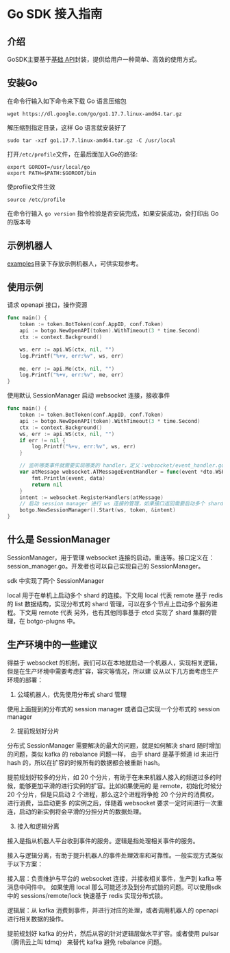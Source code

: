 # Go SDK 接入指南

## 介绍

GoSDK主要基于[基础 API](https://bot.q.qq.com/wiki/develop/api/)封装，提供给用户一种简单、高效的使用方式。

## 安装Go

在命令行输入如下命令来下载 Go 语言压缩包

```
wget https://dl.google.com/go/go1.17.7.linux-amd64.tar.gz
```

解压缩到指定目录，这样 Go 语言就安装好了

```
sudo tar -xzf go1.17.7.linux-amd64.tar.gz -C /usr/local
```

打开`/etc/profile`文件，在最后面加入Go的路径:

```
export GOROOT=/usr/local/go
export PATH=$PATH:$GOROOT/bin
```

使profile文件生效

```
source /etc/profile
```

在命令行输入 `go version` 指令检验是否安装完成，如果安装成功，会打印出 Go 的版本号

## 示例机器人

[examples](https://github.com/tencent-connect/botgo/tree/master/examples)目录下存放示例机器人，可供实现参考。

## 使用示例

请求 openapi 接口，操作资源

```go
func main() {
    token := token.BotToken(conf.AppID, conf.Token)
    api := botgo.NewOpenAPI(token).WithTimeout(3 * time.Second)
    ctx := context.Background()

    ws, err := api.WS(ctx, nil, "")
    log.Printf("%+v, err:%v", ws, err)
    
    me, err := api.Me(ctx, nil, "")
    log.Printf("%+v, err:%v", me, err)
}
```

使用默认 SessionManager 启动 websocket 连接，接收事件

```go
func main() {
    token := token.BotToken(conf.AppID, conf.Token)
    api := botgo.NewOpenAPI(token).WithTimeout(3 * time.Second)
    ctx := context.Background()
    ws, err := api.WS(ctx, nil, "")
    if err != nil {
        log.Printf("%+v, err:%v", ws, err)
    }

    // 监听哪类事件就需要实现哪类的 handler，定义：websocket/event_handler.go
    var atMessage websocket.ATMessageEventHandler = func(event *dto.WSPayload, data *dto.WSATMessageData) error {
        fmt.Println(event, data)
        return nil
    }
    intent := websocket.RegisterHandlers(atMessage)
    // 启动 session manager 进行 ws 连接的管理，如果接口返回需要启动多个 shard 的连接，这里也会自动启动多个
    botgo.NewSessionManager().Start(ws, token, &intent)
}
```

## 什么是 SessionManager

SessionManager，用于管理 websocket 连接的启动，重连等。接口定义在：session_manager.go。开发者也可以自己实现自己的 SessionManager。

sdk 中实现了两个 SessionManager

local 用于在单机上启动多个 shard 的连接。下文用 local 代表
remote 基于 redis 的 list 数据结构，实现分布式的 shard 管理，可以在多个节点上启动多个服务进程。下文用 remote 代表
另外，也有其他同事基于 etcd 实现了 shard 集群的管理，在 botgo-plugns 中。

## 生产环境中的一些建议

得益于 websocket 的机制，我们可以在本地就启动一个机器人，实现相关逻辑，但是在生产环境中需要考虑扩容，容灾等情况，所以建 议从以下几方面考虑生产环境的部署：

1. 公域机器人，优先使用分布式 shard 管理

使用上面提到的分布式的 session manager 或者自己实现一个分布式的 session manager

2. 提前规划好分片

分布式 SessionManager 需要解决的最大的问题，就是如何解决 shard 随时增加的问题，类似 kafka 的 rebalance 问题一样， 由于 shard 是基于频道 id 来进行 hash 的，所以在扩容的时候所有的数据都会被重新 hash。

提前规划好较多的分片，如 20 个分片，有助于在未来机器人接入的频道过多的时候，能够更加平滑的进行实例的扩容。比如如果使用的 是 remote，初始化时候分 20 个分片，但是只启动 2 个进程，那么这2个进程将争抢 20 个分片的消费权，进行消费，当启动更多 的实例之后，伴随着 websocket 要求一定时间进行一次重连，启动的新实例将会平滑的分担分片的数据处理。

3. 接入和逻辑分离

接入是指从机器人平台收到事件的服务。逻辑是指处理相关事件的服务。

接入与逻辑分离，有助于提升机器人的事件处理效率和可靠性。一般实现方式类似于以下方案：

接入层：负责维护与平台的 websocket 连接，并接收相关事件，生产到 kafka 等消息中间件中。 如果使用 local 那么可能还涉及到分布式锁的问题。可以使用sdk 中的 sessions/remote/lock 快速基于 redis 实现分布式锁。

逻辑层：从 kafka 消费到事件，并进行对应的处理，或者调用机器人的 openapi 进行相关数据的操作。

提前规划好 kafka 的分片，然后从容的针对逻辑层做水平扩容。或者使用 pulsar（腾讯云上叫 tdmq） 来替代 kafka 避免 rebalance 问题。
